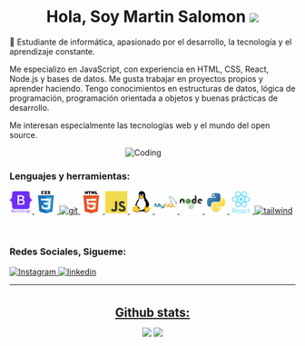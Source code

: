 <h1 align="center"><b>Hola, Soy Martin Salomon </b><img src="https://media.giphy.com/media/hvRJCLFzcasrR4ia7z/giphy.gif" width="35"></h1>

🌱 Estudiante de informática, apasionado por el desarrollo, la tecnología y el aprendizaje constante.

Me especializo en JavaScript, con experiencia en HTML, CSS, React, Node.js y bases de datos. Me gusta trabajar en proyectos propios y aprender haciendo.
Tengo conocimientos en estructuras de datos, lógica de programación, programación orientada a objetos y buenas prácticas de desarrollo.

Me interesan especialmente las tecnologías web y el mundo del open source.


<img align="right" alt="Coding" width="300" src="https://i.pinimg.com/originals/81/17/8b/81178b47a8598f0c81c4799f2cdd4057.gif">

<br>
<h3 align="left">Lenguajes y herramientas:</h3>
<p align="left"> 
  <a href="https://getbootstrap.com" target="_blank" rel="noreferrer"> <img src="https://raw.githubusercontent.com/devicons/devicon/master/icons/bootstrap/bootstrap-plain-wordmark.svg" alt="bootstrap" width="40" height="40"/>  
  <a href="https://www.w3schools.com/css/" target="_blank" rel="noreferrer"> <img src="https://raw.githubusercontent.com/devicons/devicon/master/icons/css3/css3-original-wordmark.svg" alt="css3" width="40" height="40"/> </a> 
  <a href="https://git-scm.com/" target="_blank" rel="noreferrer"> <img src="https://www.vectorlogo.zone/logos/git-scm/git-scm-icon.svg" alt="git" width="40" height="40"/> </a> 
  <a href="https://www.w3.org/html/" target="_blank" rel="noreferrer"> <img src="https://raw.githubusercontent.com/devicons/devicon/master/icons/html5/html5-original-wordmark.svg" alt="html5" width="40" height="40"/> </a> 
  <a href="https://developer.mozilla.org/en-US/docs/Web/JavaScript" target="_blank" rel="noreferrer"> <img src="https://raw.githubusercontent.com/devicons/devicon/master/icons/javascript/javascript-original.svg" alt="javascript" width="40" height="40"/> </a> 
  <a href="https://www.linux.org/" target="_blank" rel="noreferrer"> <img src="https://raw.githubusercontent.com/devicons/devicon/master/icons/linux/linux-original.svg" alt="linux" width="40" height="40"/> </a> <a href="https://www.mysql.com/" target="_blank" rel="noreferrer"> <img src="https://raw.githubusercontent.com/devicons/devicon/master/icons/mysql/mysql-original-wordmark.svg" alt="mysql" width="40" height="40"/> </a> <a href="https://nodejs.org" target="_blank" rel="noreferrer"> <img src="https://raw.githubusercontent.com/devicons/devicon/master/icons/nodejs/nodejs-original-wordmark.svg" alt="nodejs" width="40" height="40"/> </a> 
    <a href="https://www.python.org" target="_blank" rel="noreferrer"> <img src="https://raw.githubusercontent.com/devicons/devicon/master/icons/python/python-original.svg" alt="python" width="40" height="40"/> </a> 
    <a href="https://reactjs.org/" target="_blank" rel="noreferrer"> <img src="https://raw.githubusercontent.com/devicons/devicon/master/icons/react/react-original-wordmark.svg" alt="react" width="40" height="40"/> </a> 
    <a href="https://tailwindcss.com/" target="_blank" rel="noreferrer"> <img src="https://www.vectorlogo.zone/logos/tailwindcss/tailwindcss-icon.svg" alt="tailwind" width="40" height="40"/> </a> 
</p>


<br> 

<h3 align="left">Redes Sociales, Sigueme:</h3>
<p align="left"> 
  <a href="https://www.instagram.com/martin_salomonnn/" target="_blank" rel="noreferrer"> 
    <img src="https://img.shields.io/badge/Instagram-%23E4405F.svg?style=for-the-badge&logo=Instagram&logoColor=white" alt="Instagram"/>  
    
  <a href="https://www.linkedin.com/in/martin--salomon/"> 
  <img src="https://img.shields.io/badge/linkedin-%230077B5.svg?style=for-the-badge&logo=linkedin&logoColor=white" alt="linkedin">
</p>

------
<br>



<div align="center">
<h2 align="center" style="margin: 5px 10px;">Github stats:</h2> 

[![](https://github-readme-stats.vercel.app/api?username=MatinSalomon&show_icons=true&theme=tokyonight&hide_border=true&locale=en)](https://github.com/MatinSalomon)
[![](https://github-readme-streak-stats.herokuapp.com/?user=MatinSalomon&theme=material-palenight)](https://github.com/MatinSalomon)
</div>
